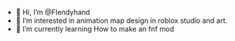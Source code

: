 - 👋 Hi, I’m @Flendyhand
- 👀 I’m interested in animation map design in roblox studio and art.
- 🌱 I’m currently learning How to make an fnf mod

<!---
Flendyhand/Flendyhand is a ✨ special ✨ repository because its `README.md` (this file) appears on your GitHub profile.
You can click the Preview link to take a look at your changes.
--->
